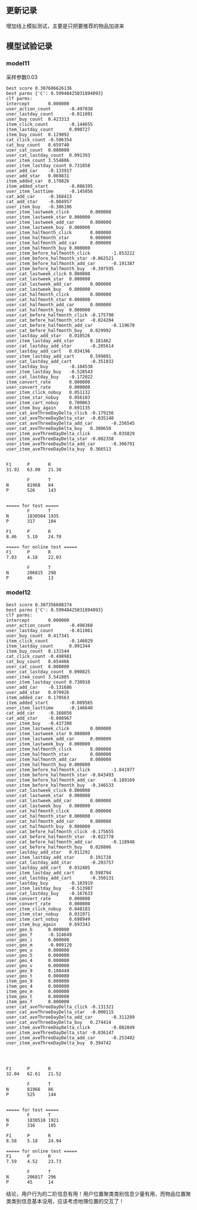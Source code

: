 ## 更新记录
增加线上模拟测试，主要是只把要推荐的物品加进来

## 模型试验记录
### model11
采样参数0.03

	best score 0.307686626136
	best parms {'C': 0.59948425031894093}
	clf parms:
	intercept       0.000000
	user_action_count       -0.497038
	user_lastday_count      -0.011091
	user_buy_count  0.423313
	item_click_count        -0.144655
	item_lastday_count      0.090727
	item_buy_count  0.129092
	cat_click_count -0.506354
	cat_buy_count   0.659740
	user_cat_count  0.000000
	user_cat_lastday_count  0.091393
	user_item_count 3.554806
	user_item_lastday_count 0.731858
	user_add_car    -0.133917
	user_add_star   0.069831
	item_added_car  0.170826
	item_added_start        -0.086395
	user_item_lasttime      -0.145056
	cat_add_car     -0.168413
	cat_add_star    -0.004957
	user_item_buy   -0.386106
	user_item_lastweek_click        0.000000
	user_item_lastweek_star 0.000000
	user_item_lastweek_add_car      0.000000
	user_item_lastweek_buy  0.000000
	user_item_halfmonth_click       0.000000
	user_item_halfmonth_star        0.000000
	user_item_halfmonth_add_car     0.000000
	user_item_halfmonth_buy 0.000000
	user_item_before_halfmonth_click        -1.853222
	user_item_before_halfmonth_star -0.062521
	user_item_before_halfmonth_add_car      -0.191387
	user_item_before_halfmonth_buy  -0.397595
	user_cat_lastweek_click 0.000000
	user_cat_lastweek_star  0.000000
	user_cat_lastweek_add_car       0.000000
	user_cat_lastweek_buy   0.000000
	user_cat_halfmonth_click        0.000000
	user_cat_halfmonth_star 0.000000
	user_cat_halfmonth_add_car      0.000000
	user_cat_halfmonth_buy  0.000000
	user_cat_before_halfmonth_click -0.175790
	user_cat_before_halfmonth_star  -0.024204
	user_cat_before_halfmonth_add_car       -0.119670
	user_cat_before_halfmonth_buy   0.029992
	user_lastday_add_star   0.010526
	user_item_lastday_add_star      0.181462
	user_cat_lastday_add_star       -0.205614
	user_lastday_add_cart   0.034196
	user_item_lastday_add_cart      0.599891
	user_cat_lastday_add_cart       -0.351032
	user_lastday_buy        -0.104538
	user_item_lastday_buy   -0.528543
	user_cat_lastday_buy    -0.172022
	item_convert_rate       0.000000
	user_convert_rate       0.000000
	user_item_click_nobuy   0.051132
	user_item_star_nobuy    0.056103
	user_item_cart_nobuy    0.700063
	user_item_buy_again     0.691135
	user_cat_aveThreeDayDelta_click -0.179156
	user_cat_aveThreeDayDelta_star  -0.035148
	user_cat_aveThreeDayDelta_add_car       -0.256545
	user_cat_aveThreeDayDelta_buy   0.300650
	user_item_aveThreeDayDelta_click        -0.035829
	user_item_aveThreeDayDelta_star -0.002358
	user_item_aveThreeDayDelta_add_car      -0.306791
	user_item_aveThreeDayDelta_buy  0.366513


	F1      P       R
	31.92   63.00   21.38

			F       T
	N       81968   84
	P       526     143


	===== for test =====
			F       T
	N       1830504 1935
	P       317     104

	F1      P       R
	8.46    5.10    24.70

	===== for online test =====
	F1      P       R
	7.03    4.18    22.03

			F       T
	N       206815  298
	P       46      13

### model12
	best score 0.307356608374
	best parms {'C': 0.59948425031894093}
	clf parms:
	intercept       0.000000
	user_action_count       -0.498360
	user_lastday_count      -0.011061
	user_buy_count  0.417341
	item_click_count        -0.146029
	item_lastday_count      0.091344
	item_buy_count  0.131544
	cat_click_count -0.498981
	cat_buy_count   0.654466
	user_cat_count  0.000000
	user_cat_lastday_count  0.090825
	user_item_count 3.541805
	user_item_lastday_count 0.730910
	user_add_car    -0.131686
	user_add_star   0.070926
	item_added_car  0.170563
	item_added_start        -0.089565
	user_item_lasttime      -0.146640
	cat_add_car     -0.168056
	cat_add_star    -0.008967
	user_item_buy   -0.437308
	user_item_lastweek_click        0.000000
	user_item_lastweek_star 0.000000
	user_item_lastweek_add_car      0.000000
	user_item_lastweek_buy  0.000000
	user_item_halfmonth_click       0.000000
	user_item_halfmonth_star        0.000000
	user_item_halfmonth_add_car     0.000000
	user_item_halfmonth_buy 0.000000
	user_item_before_halfmonth_click        -1.841977
	user_item_before_halfmonth_star -0.043493
	user_item_before_halfmonth_add_car      -0.189169
	user_item_before_halfmonth_buy  -0.346533
	user_cat_lastweek_click 0.000000
	user_cat_lastweek_star  0.000000
	user_cat_lastweek_add_car       0.000000
	user_cat_lastweek_buy   0.000000
	user_cat_halfmonth_click        0.000000
	user_cat_halfmonth_star 0.000000
	user_cat_halfmonth_add_car      0.000000
	user_cat_halfmonth_buy  0.000000
	user_cat_before_halfmonth_click -0.175655
	user_cat_before_halfmonth_star  -0.022778
	user_cat_before_halfmonth_add_car       -0.118948
	user_cat_before_halfmonth_buy   0.028806
	user_lastday_add_star   0.011292
	user_item_lastday_add_star      0.191728
	user_cat_lastday_add_star       -0.203757
	user_lastday_add_cart   0.032405
	user_item_lastday_add_cart      0.598794
	user_cat_lastday_add_cart       -0.350131
	user_lastday_buy        -0.103919
	user_item_lastday_buy   -0.513987
	user_cat_lastday_buy    -0.167633
	item_convert_rate       0.000000
	user_convert_rate       0.000000
	user_item_click_nobuy   0.048183
	user_item_star_nobuy    0.031971
	user_item_cart_nobuy    0.698949
	user_item_buy_again     0.693343
	user_geo_b      0.000000
	user_geo_f      -0.324649
	user_geo_i      0.000000
	user_geo_m      -0.009129
	user_geo_o      0.000000
	user_geo_5      0.000000
	user_geo_4      0.000000
	user_geo_v      0.000000
	user_geo_9      0.108449
	user_geo_t      0.000000
	item_geo_9      0.000000
	item_geo_4      0.000000
	item_geo_m      0.000000
	item_geo_t      0.000000
	item_geo_f      0.000000
	user_cat_aveThreeDayDelta_click -0.131321
	user_cat_aveThreeDayDelta_star  -0.000115
	user_cat_aveThreeDayDelta_add_car       -0.311289
	user_cat_aveThreeDayDelta_buy   0.274414
	user_item_aveThreeDayDelta_click        -0.082849
	user_item_aveThreeDayDelta_star -0.036147
	user_item_aveThreeDayDelta_add_car      -0.253402
	user_item_aveThreeDayDelta_buy  0.394742




	F1      P       R
	32.04   62.61   21.52

			F       T
	N       81966   86
	P       525     144


	===== for test =====
			F       T
	N       1830518 1921
	P       316     105

	F1      P       R
	8.58    5.18    24.94

	===== for online test =====
	F1      P       R
	7.59    4.52    23.73

			F       T
	N       206817  296
	P       45      14
	
结论，用户行为的二阶信息有用！用户位置聚类类别信息少量有用，而物品位置聚类类别信息基本没用，应该考虑地理位置的交互了！
